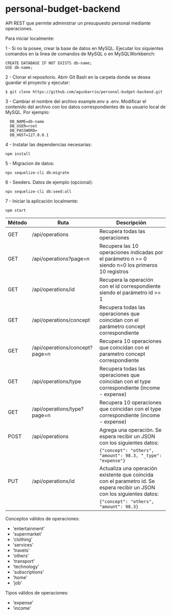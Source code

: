 # personal-budget-backend
API REST que permite administrar un presupuesto personal mediante operaciones.

Para iniciar localmente:

1 - Si no la posee, crear la base de datos en MySQL.
  Ejecutar los siquientes comandos en la linea de comandos de MySQL o en MySQLWorkbench:
	
	CREATE DATABASE IF NOT EXISTS db-name;
	USE db-name;

2 - Clonar el repositorio.
	Abrir Git Bash en la carpeta donde se desea guardar el proyecto y ejecutar:

	$ git clone https://github.com/agusbarrio/personal-budget-backend.git


3 - Cambiar el nombre del archivo example.env a .env. Modificar el contenido del archivo con los datos correspondientes de su usuario local de MySQL.
  Por ejemplo:	
      
      DB_NAME=db-name
      DB_USER=root
      DB_PASSWORD=
      DB_HOST=127.0.0.1
      
4 - Instalar las dependencias necesarias:

	npm install
	
5 - Migracion de datos:

	npx sequelize-cli db:migrate
	
6 - Seeders. Datos de ejemplo (opcional):

	npx sequelize-cli db:seed:all

7 - Iniciar la aplicación localmente:

	npm start

| Método| Ruta | Descripción|
|------|------|-----------|
| GET	| /api/operations | Recupera todas las operaciones |
| GET	| /api/operations?page=n | Recupera las 10 operaciones indicadas por el parámetro n >= 0 siendo n=0 los primeros 10 registros |
| GET	| /api/operations/id | Recupera la operación con el id correspondiente siendo el parámetro id >= 1 |
| GET	| /api/operations/concept | Recupera todas las operaciones que coincidan con el parámetro concept correspondiente |
| GET	| /api/operations/concept?page=n | Recupera 10 operaciones que coincidan con el parametro concept correspondiente |
| GET	| /api/operations/type | Recupera todas las operaciones que coincidan con el type correspondiente (income - expense) |
| GET	| /api/operations/type?page=n | Recupera 10 operaciones que coincidan con el type correspondiente (income - expense) |
| POST | /api/operations | Agrega una operación. Se espera recibir un JSON con los siguientes datos: |
|      |                 |   `{"concept": "others", "amount": 98.3, "_type": "expense"}`|
| PUT | /api/operations/id | Actualiza una operación existente que coincida con el parametro id. Se espera recibir un JSON con los siguientes datos:|
|     |                    | `{"concept": "others", "amount": 98.3}`|

Conceptos válidos de operaciones:
- 'entertainment'
- 'supermarket'
- 'clothing'
- 'services'
- 'travels'
- 'others'
- 'transport'
- 'technology'
- 'subscriptions'
- 'home'
- 'job'

Tipos válidos de operaciones:
- 'expense'
- 'income'
